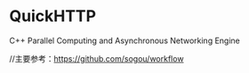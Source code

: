 # QuickHTTP
C++ Parallel Computing and Asynchronous Networking Engine

//主要参考：https://github.com/sogou/workflow
